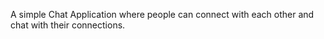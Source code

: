 A simple Chat Application where people can connect with each other and chat with their connections.
